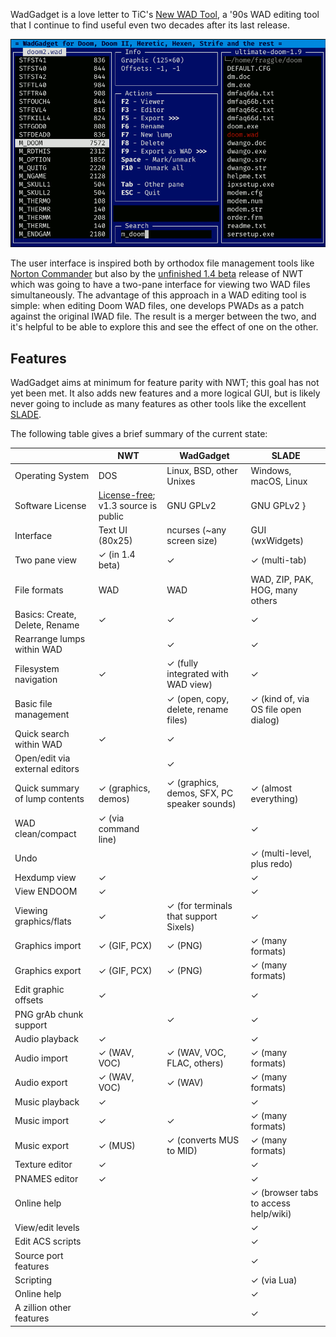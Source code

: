 WadGadget is a love letter to TiC's [New WAD
Tool](https://doomwiki.org/wiki/New_WAD_Tool), a '90s WAD editing tool
that I continue to find useful even two decades after its last release.

![Screenshot of WadGadget](screenshot.png)

The user interface is inspired both by orthodox file management tools like
[Norton Commander](https://en.wikipedia.org/wiki/Norton_Commander) but also
by the [unfinished 1.4
beta](https://doomwiki.org/wiki/New_WAD_Tool#NWT_pro_beta_release) release
of NWT which was going to have a two-pane interface for viewing two WAD
files simultaneously. The advantage of this approach in a WAD editing tool
is simple: when editing Doom WAD files, one develops PWADs as a patch
against the original IWAD file. The result is a merger between the two, and
it's helpful to be able to explore this and see the effect of one on the
other.

## Features

WadGadget aims at minimum for feature parity with NWT; this goal has not
yet been met. It also adds new features and a more logical GUI, but is
likely never going to include as many features as other tools like
the excellent [SLADE](https://slade.mancubus.net/).

The following table gives a brief summary of the current state:

|                                | NWT                  | WadGadget                                   | SLADE                                |
|--------------------------------|----------------------|---------------------------------------------|--------------------------------------|
| Operating System               | DOS                  | Linux, BSD, other Unixes                    | Windows, macOS, Linux                |
| Software License               | [License-free](https://en.wikipedia.org/wiki/License-free_software); v1.3 source is public | GNU GPLv2 | GNU GPLv2 }
| Interface                      | Text UI (80x25)      | ncurses (~any screen size)                  | GUI (wxWidgets)                      |
| Two pane view                  | ✓ (in 1.4 beta)      | ✓                                           | ✓ (multi-tab)                        |
| File formats                   | WAD                  | WAD                                         | WAD, ZIP, PAK, HOG, many others      |
| Basics: Create, Delete, Rename | ✓                    | ✓                                           | ✓                                    |
| Rearrange lumps within WAD     |                      | ✓                                           | ✓                                    |
| Filesystem navigation          | ✓                    | ✓ (fully integrated with WAD view)          | ✓                                    |
| Basic file management          |                      | ✓ (open, copy, delete, rename files)        | ✓ (kind of, via OS file open dialog) |
| Quick search within WAD        | ✓                    | ✓                                           |                                      |
| Open/edit via external editors |                      | ✓                                           |                                      |
| Quick summary of lump contents | ✓ (graphics, demos)  | ✓ (graphics, demos, SFX, PC speaker sounds) | ✓ (almost everything)                |
| WAD clean/compact              | ✓ (via command line) |                                             | ✓                                    |
| Undo                           |                      |                                             | ✓ (multi-level, plus redo)           |
| Hexdump view                   | ✓                    |                                             | ✓                                    |
| View ENDOOM                    | ✓                    |                                             | ✓                                    |
| Viewing graphics/flats         | ✓                    | ✓ (for terminals that support Sixels)       | ✓                                    |
| Graphics import                | ✓ (GIF, PCX)         | ✓ (PNG)                                     | ✓ (many formats)                     |
| Graphics export                | ✓ (GIF, PCX)         | ✓ (PNG)                                     | ✓ (many formats)                     |
| Edit graphic offsets           | ✓                    |                                             | ✓                                    |
| PNG grAb chunk support         |                      | ✓                                           | ✓                                    |
| Audio playback                 | ✓                    |                                             | ✓                                    |
| Audio import                   | ✓ (WAV, VOC)         | ✓ (WAV, VOC, FLAC, others)                  | ✓ (many formats)                     |
| Audio export                   | ✓ (WAV, VOC)         | ✓ (WAV)                                     | ✓ (many formats)                     |
| Music playback                 | ✓                    |                                             | ✓                                    |
| Music import                   | ✓                    | ✓                                           | ✓ (many formats)                     |
| Music export                   | ✓ (MUS)              | ✓ (converts MUS to MID)                     | ✓ (many formats)                     |
| Texture editor                 | ✓                    |                                             | ✓                                    |
| PNAMES editor                  | ✓                    |                                             | ✓                                    |
| Online help                    |                      |                                             | ✓ (browser tabs to access help/wiki) |
| View/edit levels               |                      |                                             | ✓                                    |
| Edit ACS scripts               |                      |                                             | ✓                                    |
| Source port features           |                      |                                             | ✓                                    |
| Scripting                      |                      |                                             | ✓ (via Lua)                          |
| Online help                    |                      |                                             | ✓                                    |
| A zillion other features       |                      |                                             | ✓                                    |
